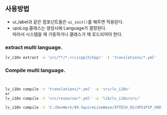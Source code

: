  ## 사용방법
 - ui_label과 같은 컴포넌트들은 `ui_init()`를 해주면 적용된다. 
 - upsLog 클래스는 생성시에 Language가 결정된다.    
 따라서 시스템을 재 가동하거나 클래스가 재 로드되어야 한다.
 ### extract multi language.
 ```sh
 lv_i18n extract -s 'src/**/*.+(c|cpp|h|hpp)' -t 'translations/*.yml'
`````` 
 ### Compile multi language.
```sh


lv_i18n compile -t 'translations/*.yml' -o 'src/lv_i18n'
or
lv_i18n compile -t 'src/resource/*.yml' -o 'lib/lv_i18n/src/'

lv_i18n compile -t 'C:/DevWork/99.SquireLineWave/IFTECH_UI/UPS1P1P_V001/export/SquareLine_Project/libraries/ui/translations/*.yml' -o 'C:\DevWork\4.IFTechWork\1.UPS1P1P\Display4.3\lib\lv_i18n\src'
``` 

